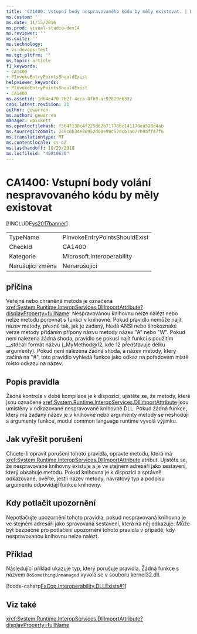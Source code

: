 ```yaml
---
title: 'CA1400: Vstupní body nespravovaného kódu by měly existovat. | Dokumentace Microsoftu'
ms.custom: ''
ms.date: 11/15/2016
ms.prod: visual-studio-dev14
ms.reviewer: ''
ms.suite: ''
ms.technology:
- vs-devops-test
ms.tgt_pltfrm: ''
ms.topic: article
f1_keywords:
- CA1400
- PInvokeEntryPointsShouldExist
helpviewer_keywords:
- PInvokeEntryPointsShouldExist
- CA1400
ms.assetid: 1d64e470-7b2f-4cca-8fb0-ac92829e6332
caps.latest.revision: 21
author: gewarren
ms.author: gewarren
manager: wpickett
ms.openlocfilehash: f564f130c4f225d62b71778bc141170ea528d4ab
ms.sourcegitcommit: 240c8b34e80952d00e90c52dcb1a077b9aff47f6
ms.translationtype: MT
ms.contentlocale: cs-CZ
ms.lasthandoff: 10/23/2018
ms.locfileid: "49810630"
---
```

# <a name="ca1400-pinvoke-entry-points-should-exist"></a>CA1400: Vstupní body volání nespravovaného kódu by měly existovat
[!INCLUDE[vs2017banner](../includes/vs2017banner.md)]

|||
|-|-|
|TypeName|PInvokeEntryPointsShouldExist|
|CheckId|CA1400|
|Kategorie|Microsoft.Interoperability|
|Narušující změna|Nenarušující|

## <a name="cause"></a>příčina
 Veřejná nebo chráněná metoda je označena <xref:System.Runtime.InteropServices.DllImportAttribute?displayProperty=fullName>. Nespravovanou knihovnu nelze nalézt nebo nelze metodu porovnat s funkcí v knihovně. Pokud pravidlo nemůže najít název metody, přesně tak, jak je zadaný, hledá ANSI nebo širokoznaké verze metody přidáním přípony názvu metody název "A" nebo "W". Pokud není nalezena žádná shoda, pravidlo se pokusí najít funkci s použitím __stdcall formát názvu (_MyMethod@12, kde 12 představuje délku argumenty). Pokud není nalezena žádná shoda, a název metody, který začíná na "#", toto pravidlo vyhledá funkce jako odkaz na pořadovém místě místo odkazu na název.

## <a name="rule-description"></a>Popis pravidla
 Žádná kontrola v době kompilace je k dispozici, ujistěte se, že metody, které jsou označené <xref:System.Runtime.InteropServices.DllImportAttribute> jsou umístěny v odkazované nespravované knihovně DLL. Pokud žádná funkce, který má zadaný název je v knihovně nebo argumenty metody se neshodují s argumenty funkce, modul common language runtime vyvolá výjimku.

## <a name="how-to-fix-violations"></a>Jak vyřešit porušení
 Chcete-li opravit porušení tohoto pravidla, opravte metodu, která má <xref:System.Runtime.InteropServices.DllImportAttribute> atribut. Ujistěte se, že nespravované knihovny existuje a je ve stejném adresáři jako sestavení, který obsahuje metodu. Pokud knihovna je k dispozici a správně odkazované, ověřte, jestli název metody, návratový typ a podpisu argumentu odpovídají funkce knihovny.

## <a name="when-to-suppress-warnings"></a>Kdy potlačit upozornění
 Nepotlačujte upozornění tohoto pravidla, pokud nespravovaná knihovna je ve stejném adresáři jako spravovaná sestavení, která na něj odkazuje. Může být bezpečné pro potlačení upozornění tohoto pravidla v případě, kdy nespravovanou knihovnu nelze nalézt.

## <a name="example"></a>Příklad
 Následující příklad ukazuje typ, který porušuje pravidla. Žádná funkce s názvem `DoSomethingUnmanaged` vyvolá se v souboru kernel32.dll.

 [!code-csharp[FxCop.Interoperability.DLLExists#1](../snippets/csharp/VS_Snippets_CodeAnalysis/FxCop.Interoperability.DLLExists/cs/FxCop.Interoperability.DLLExists.cs#1)]

## <a name="see-also"></a>Viz také
 <xref:System.Runtime.InteropServices.DllImportAttribute?displayProperty=fullName>



